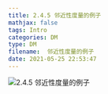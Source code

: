 ```yaml
---
title: 2.4.5 邻近性度量的例子
mathjax: false
tags: Intro
categories: DM
type: DM
filename:  邻近性度量的例子
date: 2021-05-25 22:53:47
---
```

<!--more -->

![2.4.5 邻近性度量的例子](https://changzhi.space/uploads/DM-INTRO/2.4.5%20%E9%82%BB%E8%BF%91%E6%80%A7%E5%BA%A6%E9%87%8F%E7%9A%84%E4%BE%8B%E5%AD%90.svg)

